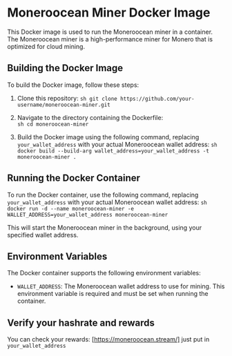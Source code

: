 # Moneroocean Miner Docker Image

This Docker image is used to run the Moneroocean miner in a container. The Moneroocean miner is a high-performance miner for Monero that is optimized for cloud mining.

## Building the Docker Image

To build the Docker image, follow these steps:

1. Clone this repository: 
```sh git clone https://github.com/your-username/moneroocean-miner.git```


2. Navigate to the directory containing the Dockerfile:  
```sh cd moneroocean-miner```


3. Build the Docker image using the following command, replacing `your_wallet_address` with your actual Moneroocean wallet address: 
```sh docker build --build-arg wallet_address=your_wallet_address -t moneroocean-miner .```


## Running the Docker Container

To run the Docker container, use the following command, replacing `your_wallet_address` with your actual Moneroocean wallet address: 
```sh docker run -d --name moneroocean-miner -e WALLET_ADDRESS=your_wallet_address moneroocean-miner```


This will start the Moneroocean miner in the background, using your specified wallet address.

## Environment Variables

The Docker container supports the following environment variables:

- `WALLET_ADDRESS`: The Moneroocean wallet address to use for mining. This environment variable is required and must be set when running the container.

## Verify your hashrate and rewards

You can check your rewards: [https://moneroocean.stream/] just put in `your_wallet_address` 
